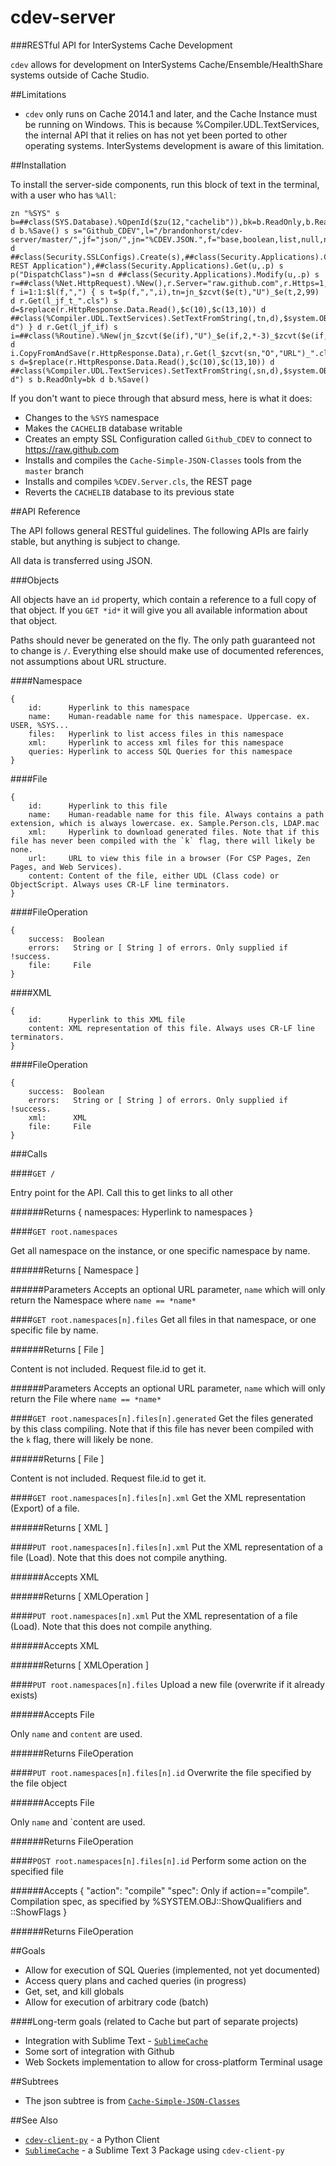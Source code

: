 cdev-server
====
###RESTful API for InterSystems Cache Development

`cdev` allows for development on InterSystems Cache/Ensemble/HealthShare systems outside of Cache Studio.

##Limitations

* `cdev` only runs on Cache 2014.1 and later, and the Cache Instance must be running on Windows. This is because %Compiler.UDL.TextServices, the internal API that it relies on has not yet been ported to other operating systems. InterSystems development is aware of this limitation.

##Installation

To install the server-side components, run this block of text in the terminal, with a user who has `%All`:

	zn "%SYS" s b=##class(SYS.Database).%OpenId($zu(12,"cachelib")),bk=b.ReadOnly,b.ReadOnly=0 d b.%Save() s s="Github_CDEV",l="/brandonhorst/cdev-server/master/",jf="json/",jn="%CDEV.JSON.",f="base,boolean,list,null,number,object,stream",if="includes.inc",sn="%CDEV.Server",u="/csp/sys/dev" d ##class(Security.SSLConfigs).Create(s),##class(Security.Applications).Copy("/csp/sys",u,"CDev REST Application"),##class(Security.Applications).Get(u,.p) s p("DispatchClass")=sn d ##class(Security.Applications).Modify(u,.p) s r=##class(%Net.HttpRequest).%New(),r.Server="raw.github.com",r.Https=1,r.SSLConfiguration=s f i=1:1:$l(f,",") { s t=$p(f,",",i),tn=jn_$zcvt($e(t),"U")_$e(t,2,99) d r.Get(l_jf_t_".cls") s d=$replace(r.HttpResponse.Data.Read(),$c(10),$c(13,10)) d ##class(%Compiler.UDL.TextServices).SetTextFromString(,tn,d),$system.OBJ.Compile(tn,"c-d") } d r.Get(l_jf_if) s i=##class(%Routine).%New(jn_$zcvt($e(if),"U")_$e(if,2,*-3)_$zcvt($e(if,*-2,99),"U")) d i.CopyFromAndSave(r.HttpResponse.Data),r.Get(l_$zcvt(sn,"O","URL")_".cls") s d=$replace(r.HttpResponse.Data.Read(),$c(10),$c(13,10)) d ##class(%Compiler.UDL.TextServices).SetTextFromString(,sn,d),$system.OBJ.Compile(sn,"c-d") s b.ReadOnly=bk d b.%Save()

If you don't want to piece through that absurd mess, here is what it does:

* Changes to the `%SYS` namespace
* Makes the `CACHELIB` database writable
* Creates an empty SSL Configuration called `Github_CDEV` to connect to https://raw.github.com
* Installs and compiles the `Cache-Simple-JSON-Classes` tools from the `master` branch
* Installs and compiles `%CDEV.Server.cls`, the REST page
* Reverts the `CACHELIB` database to its previous state

##API Reference

The API follows general RESTful guidelines. The following APIs are fairly stable, but anything is subject to change.

All data is transferred using JSON.

###Objects

All objects have an `id` property, which contain a reference to a full copy of that object. If you `GET *id*` it will give you all available information about that object.

Paths should never be generated on the fly. The only path guaranteed not to change is `/`. Everything else should make use of documented references, not assumptions about URL structure.

####Namespace

	{
		id:      Hyperlink to this namespace
		name:    Human-readable name for this namespace. Uppercase. ex. USER, %SYS...
		files:   Hyperlink to list access files in this namespace
		xml:     Hyperlink to access xml files for this namespace
		queries: Hyperlink to access SQL Queries for this namespace
	}

####File

	{
		id: 	 Hyperlink to this file
		name:    Human-readable name for this file. Always contains a path extension, which is always lowercase. ex. Sample.Person.cls, LDAP.mac
		xml:     Hyperlink to download generated files. Note that if this file has never been compiled with the `k` flag, there will likely be none.
		url:     URL to view this file in a browser (For CSP Pages, Zen Pages, and Web Services).
		content: Content of the file, either UDL (Class code) or ObjectScript. Always uses CR-LF line terminators.
	}

####FileOperation
	
	{
		success:  Boolean
		errors:   String or [ String ] of errors. Only supplied if !success.
		file:     File
	}

####XML

	{
		id:      Hyperlink to this XML file
		content: XML representation of this file. Always uses CR-LF line terminators.
	}

####FileOperation
	
	{
		success:  Boolean
		errors:   String or [ String ] of errors. Only supplied if !success.
		xml:      XML
		file:     File
	}

###Calls


####`GET /`

Entry point for the API. Call this to get links to all other 

######Returns
	{ namespaces: Hyperlink to namespaces }


####`GET root.namespaces`

Get all namespace on the instance, or one specific namespace by name.

######Returns
	[ Namespace ]

######Parameters
Accepts an optional URL parameter, `name` which will only return the Namespace where `name == *name*`


####`GET root.namespaces[n].files`
Get all files in that namespace, or one specific file by name.

######Returns
	[ File ]

Content is not included. Request file.id to get it.

######Parameters
Accepts an optional URL parameter, `name` which will only return the File where `name == *name*`


####`GET root.namespaces[n].files[n].generated`
Get the files generated by this class compiling. Note that if this file has never been compiled with the `k` flag, there will likely be none.

######Returns
	[ File ]

Content is not included. Request file.id to get it.


####`GET root.namespaces[n].files[n].xml`
Get the XML representation (Export) of a file.

######Returns
	[ XML ]


####`PUT root.namespaces[n].files[n].xml`
Put the XML representation of a file (Load). Note that this does not compile anything.

######Accepts
	XML

######Returns
	[ XMLOperation ]


####`PUT root.namespaces[n].xml`
Put the XML representation of a file (Load). Note that this does not compile anything.

######Accepts
	XML

######Returns
	[ XMLOperation ]


####`PUT root.namespaces[n].files`
Upload a new file (overwrite if it already exists)

######Accepts
	File

Only `name` and `content` are used.

######Returns
	FileOperation

####`PUT root.namespaces[n].files[n].id`
Overwrite the file specified by the file object

######Accepts
	File

Only `name` and `content are used.

######Returns
	FileOperation


####`POST root.namespaces[n].files[n].id`
Perform some action on the specified file

######Accepts
	{
		"action": "compile"
		"spec": Only if action=="compile". Compilation spec, as specified by %SYSTEM.OBJ::ShowQualifiers and ::ShowFlags
	}

######Returns
	FileOperation

##Goals

* Allow for execution of SQL Queries (implemented, not yet documented)
* Access query plans and cached queries (in progress)
* Get, set, and kill globals
* Allow for execution of arbitrary code (batch)

####Long-term goals (related to Cache but part of separate projects)

* Integration with Sublime Text - [`SublimeCache`](https://github.com/brandonhorst/SublimeCache)
* Some sort of integration with Github
* Web Sockets implementation to allow for cross-platform Terminal usage

##Subtrees

* The json subtree is from [`Cache-Simple-JSON-Classes`](https://github.com/brandonhorst/Cache-Simple-JSON-Classes)

##See Also

* [`cdev-client-py`](https://github.com/brandonhorst/cdev-client-py) - a Python Client
* [`SublimeCache`](https://github.com/brandonhorst/SublimeCache) - a Sublime Text 3 Package using `cdev-client-py`
